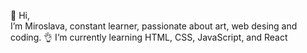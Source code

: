  👋 Hi, <br>I’m Miroslava, constant learner, passionate about art, web desing and coding. 
  👌 I’m currently learning HTML, CSS, JavaScript, and React <br> 
  

